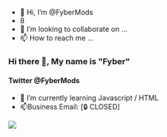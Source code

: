 - 👋 Hi, I’m @FyberMods
- 8
- 💞️ I’m looking to collaborate on ...
- 📫 How to reach me ...

### Hi there 👋, My name is "Fyber"
#### Twitter @FyberMods <br>
- 🌱 I’m currently learning Javascript / HTML
- 📫Business Email: [🔒 CLOSED]

<img src="https://github-readme-stats.vercel.app/api?username=FyberMods&&show_icons=true&title_color=ffffff&icon_color=bb2acf&text_color=daf7dc&bg_color=151515">
